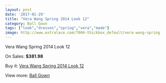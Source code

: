 ```yaml
---
layout: post
date: '2017-01-29'
title: "Vera Wang Spring 2014 Look 12"
category: Ball Gown
tags: ["look","dresses","spring","vera","made"]
image: http://www.extralace.com/7004-thickbox_default/vera-wang-spring-2014-look-12.jpg
---
```

Vera Wang Spring 2014 Look 12

On Sales: **$381.98**
<a href="https://www.extralace.com/ball-gown/3319-vera-wang-spring-2014-look-12.html"><amp-img layout="responsive" width="600" height="600" src="//www.extralace.com/7004-thickbox_default/vera-wang-spring-2014-look-12.jpg" alt="Vera Wang Spring 2014 Look 12 0" /></a>
<a href="https://www.extralace.com/ball-gown/3319-vera-wang-spring-2014-look-12.html"><amp-img layout="responsive" width="600" height="600" src="//www.extralace.com/7005-thickbox_default/vera-wang-spring-2014-look-12.jpg" alt="Vera Wang Spring 2014 Look 12 1" /></a>

Buy it: [Vera Wang Spring 2014 Look 12](https://www.extralace.com/ball-gown/3319-vera-wang-spring-2014-look-12.html "Vera Wang Spring 2014 Look 12")

View more: [Ball Gown](https://www.extralace.com/3-ball-gown "Ball Gown")